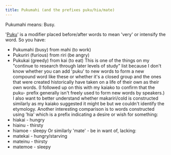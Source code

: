```yaml
---
title: Pukumahi (and the prefixes puku/hia/mate)
---
```


Pukumahi means: Busy.

'[Puku](https://maoridictionary.co.nz/word/6144)' is a modifier placed before/after words to mean 'very' or intensify the word. So you have:
- Pukumahi (busy) from mahi (to work)
- Pukuriri (furious) from riri (be angry)
- Pukukai (greedy) from kai (to eat)
This is one of the things on my "continue to research through later levels of study" list because I don't know whether you can add 'puku' to new words to form a new compound word like these or whether it's a closed group and the ones that were created historically have taken on a life of their own as their own words. (I followed up on this with my kaiako to confirm that the puku- prefix generally isn't freely used to form new words by speakers.) I also want to better understand whether makariri/cold is constructed similarly as my kaiako suggested it might be but we couldn't identify the etymology.
Another interesting comparison is to words constructed using 'hia' which is a prefix indicating a desire or wish for something:
- hiakai - hungry
- hiainu - thirsty
- hiamoe - sleepy
Or similarly 'mate' - be in want of, lacking:
- matekai - hungry/starving
- mateinu - thirsty
- matemoe - sleepy